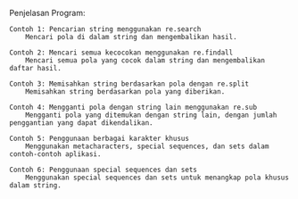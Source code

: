 Penjelasan Program:

    Contoh 1: Pencarian string menggunakan re.search
        Mencari pola di dalam string dan mengembalikan hasil.

    Contoh 2: Mencari semua kecocokan menggunakan re.findall
        Mencari semua pola yang cocok dalam string dan mengembalikan daftar hasil.

    Contoh 3: Memisahkan string berdasarkan pola dengan re.split
        Memisahkan string berdasarkan pola yang diberikan.

    Contoh 4: Mengganti pola dengan string lain menggunakan re.sub
        Mengganti pola yang ditemukan dengan string lain, dengan jumlah penggantian yang dapat dikendalikan.

    Contoh 5: Penggunaan berbagai karakter khusus
        Menggunakan metacharacters, special sequences, dan sets dalam contoh-contoh aplikasi.

    Contoh 6: Penggunaan special sequences dan sets
        Menggunakan special sequences dan sets untuk menangkap pola khusus dalam string.